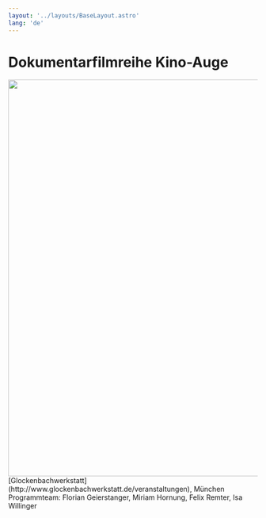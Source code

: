 ```yaml
---
layout: '../layouts/BaseLayout.astro'
lang: 'de'
---
```


# Dokumentarfilmreihe Kino-Auge

<img src="/projekte/2016kinoauge/kino-auge_plakat_2016q3.jpg" data-query="?nolink&amp;800" width="800" />  
[Glockenbachwerkstatt](http://www.glockenbachwerkstatt.de/veranstaltungen), München Programmteam: Florian Geierstanger, Miriam Hornung, Felix Remter, Isa Willinger
